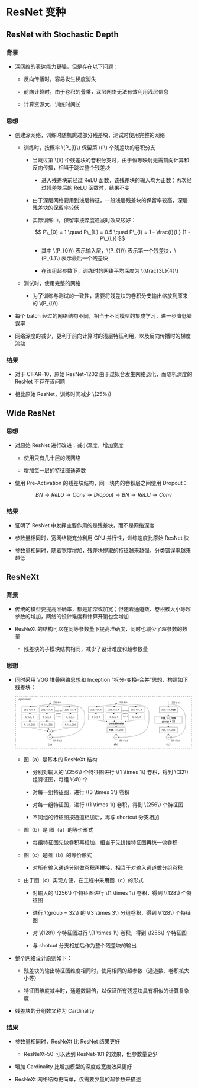 <script type="text/javascript" src="http://cdn.mathjax.org/mathjax/latest/MathJax.js?config=default"></script>

# ResNet 变种

## ResNet with Stochastic Depth

### 背景

- 深网络的表达能力更强，但是存在以下问题：

	- 反向传播时，容易发生梯度消失

	- 前向计算时，由于卷积的叠乘，深层网络无法有效利用浅层信息

	- 计算资源大、训练时间长

### 思想

- 创建深网络，训练时随机跳过部分残差块，测试时使用完整的网络

	- 训练时，按概率 \\(P\_{l}\\) 保留第 \\(l\\) 个残差块的卷积分支

		- 当跳过第 \\(l\\) 个残差块的卷积分支时，由于恒等映射无需前向计算和反向传播，相当于跳过整个残差块

			- 进入残差块前经过 ReLU 函数，该残差块的输入均为正数；再次经过残差块后的 ReLU 函数时，结果不变

		- 由于深层网络要用到浅层特征，一般浅层残差块的保留率较高，深层残差块的保留率较低

		- 实际训练中，保留率按深度递减时效果较好：

			$$ P\_{0} = 1 \quad P\_{L} = 0.5 \quad P\_{l} = 1 - \frac{l}{L} (1 - P\_{L}) $$
			
			- 其中 \\(P\_{0}\\) 表示输入层，\\(P\_{1}\\) 表示第一个残差块，\\(P\_{L}\\) 表示最后一个残差块

			- 在该组超参数下，训练时的网络平均深度为 \\(\frac{3L}{4}\\)
	
	- 测试时，使用完整的网络

		- 为了训练与测试的一致性，需要将残差块的卷积分支输出缩放到原来的 \\(P\_{l}\\)

- 每个 batch 经过的网络结构不同，相当于不同模型的集成学习，进一步降低错误率

- 网络深度的减少，更利于前向计算时的浅层特征利用，以及反向传播时的梯度流动

### 结果

- 对于 CIFAR-10，原始 ResNet-1202 由于过拟合发生网络退化，而随机深度的 ResNet 不存在该问题

- 相比原始 ResNet，训练时间减少 \\(25\%\\)

## Wide ResNet

### 思想

- 对原始 ResNet 进行改进：减小深度，增加宽度

	- 使用只有几十层的浅网络

	- 增加每一层的特征图通道数

- 使用 Pre-Activation 的残差块结构，同一块内的卷积层之间使用 Dropout：

	$$ BN \rightarrow ReLU \rightarrow Conv \rightarrow Dropout \rightarrow BN \rightarrow ReLU \rightarrow Conv $$

### 结果

- 证明了 ResNet 中发挥主要作用的是残差块，而不是网络深度

- 参数量相同时，宽网络能充分利用 GPU 并行性，训练速度比原始 ResNet 快

- 参数量相同时，随着宽度增加，残差块提取的特征越来越强，分类错误率越来越低

## ResNeXt

### 背景

- 传统的模型要提高准确率，都是加深或加宽；但随着通道数、卷积核大小等超参数的增加，网络的设计难度和计算开销也会增加

- ResNeXt 的结构可以在同等参数量下提高准确度，同时也减少了超参数的数量

	- 残差块的子模块结构相同，减少了设计难度和超参数量

### 思想

- 同时采用 VGG 堆叠网络思想和 Inception “拆分-变换-合并”思想，构建如下残差块：

	![img](images/resnext.png)

	- 图（a）是基本的 ResNeXt 结构

		- 分别对输入的 \\(256\\) 个特征图进行 \\(1 \times 1\\) 卷积，得到 \\(32\\) 组特征图，每组 \\(4\\) 个

		- 对每一组特征图，进行 \\(3 \times 3\\) 卷积

		- 对每一组特征图，进行 \\(1 \times 1\\) 卷积，得到 \\(256\\) 个特征图

		- 不同组的特征图按通道相加后，再与 shortcut 分支相加

	- 图（b）是 图（a）的等价形式

		- 每组特征图先做卷积再相加，相当于先拼接特征图再统一做卷积

	- 图（c）是图（b）的等价形式

		- 对所有输入通道分别做卷积再拼接，相当于对输入通道做分组卷积

	- 由于图（c）实现方便，在工程中采用图（c）的形式

		- 对输入的 \\(256\\) 个特征图进行 \\(1 \times 1\\) 卷积，得到 \\(128\\) 个特征图

		- 进行 \\(group = 32\\) 的 \\(3 \times 3\\) 分组卷积，得到 \\(128\\) 个特征图

		- 对 \\(128\\) 个特征图进行 \\(1 \times 1\\) 卷积，得到 \\(256\\) 个特征图

		- 与 shotcut 分支相加后作为整个残差块的输出

- 整个网络设计原则如下：

	- 残差块的输出特征图维度相同时，使用相同的超参数（通道数、卷积核大小等）

	- 特征图维度减半时，通道数翻倍，以保证所有残差块具有相似的计算复杂度

- 残差块的分组数又称为 Cardinality

### 结果

- 参数量相同时，ResNeXt 比 ResNet 结果更好

	- ResNeXt-50 可以达到 ResNet-101 的效果，但参数量更少

- 增加 Cardinality 比增加模型的深度或宽度效果更好

- ResNeXt 网络结构更简单，仅需要少量的超参数来描述